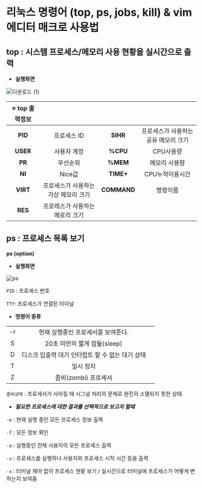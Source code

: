 리눅스 명령어 (top, ps, jobs, kill) & vim 에디터 매크로 사용법
====
## top : 시스템 프로세스/메모리 사용 현황을 실시간으로 출력

* __실행화면__ 

![다운로드 (1)](https://user-images.githubusercontent.com/104743690/171988366-66d73c56-0a4f-413a-8318-f5c84e638d5e.png)

| :star: top 출력정보||||
|:---:|:---:|:---:|:---:|
| **PID** | 프로세스 ID | **SIHR** | 프로세스가 사용하는 공유 메모리 크기 |
| **USER** | 사용자 계정 | **%CPU** | CPU사용량 |
| **PR** | 우선순위 | **%MEM** | 메모리 사용량 |
| **NI**| Nice값 | **TIME+** | CPU누적이용시간 |
| **VIRT** | 프로세스가 사용하는 가상 메모리 크기  | **COMMAND** | 명령이름 |
| **RES**| 프로레스가 사용하는 메로리 크기 | | |



## ps : 프로세스 목록 보기


__ps (option)__


* __실행화면__ 

![ps](https://user-images.githubusercontent.com/104743690/171987771-15634b7d-e37c-48c1-b482-19aa1854a912.PNG)

`PID` : 프로세스 번호

`TTY`: 프로세스가 연결된 터미널




* __명령어 종류__

||||
|:---:|:---:|:---:|
| -r | 현재 실행중인 프로세서를 보여준다. |
| S  | 20초 미만의 짧게 잠듦(sleep)  |
| D  | 디스크 입출력 대기 인터럽트 할 수 없는 대기 상태 |
| T  | 일시 정지 |
| Z  | 좀비(zombi) 프로세서 |

`좀비상태` : 프로세서가 사라질 때 시그널 처리의 문제로 완전히 소멸되지 못한 상태.




* __*필요한 프로세스에 대한 결과를 선택적으로 보고자 할때*__

`-e` : 현재 실행 중인 모든 프로세스 정보 출력

`-f` : 모든 정보 확인

`-a` : 실행중인 전체 사용자의 모든 프로세스 출력

`-u` : 프로세스를 실행하나 사용자와 프로세스 시작 시간 등을 출력

`-x` : 터미널 제어 없이 프로세스 현황 보기 / 실시간으로 터미널에 프로세스가 어떻게 변하는지 보여줌
